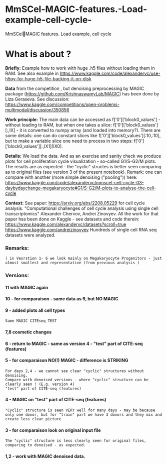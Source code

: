# MmSCel-MAGIC-features.-Load-example-cell-cycle-
MmSCel🧬MAGIC features. Load example, cell cycle 
# What is about ? 

**Briefly:** Example how to work with huge .h5 files without loading them in RAM. 
See also example in https://www.kaggle.com/code/alexandervc/use-h5py-for-huge-h5-file-backing-it-on-disk 

**Data** from the competition , but denoising preprocessing by MAGIC package (https://github.com/KrishnaswamyLab/MAGIC) has been done by Liza Geraseva. See discussion: https://www.kaggle.com/competitions/open-problems-multimodal/discussion/350856

**Work principle:** The main data can be accessed as f['0']['block0_values'] - without loading to RAM, but  when one takes a slice: f['0']['block0_values'][:,IX] - it is converted to numpy array (and loaded into memory?). 
There are some details: one can do constant slices like  f['0']['block0_values'][:10,:10], but to make a  variable slice one need to process in two steps: f['0']['block0_values'][:,IX1][IX0]. 

**Details:** We load the data. And as an exercise and sanity check we produce plots for cell proliferation cycle visualization - so-called G1/S-G2/M plots. The results are as expected - the "cyclic" structes is better seen comparing as to original files (see version 3 of the present notebook). Remark: one can compare with another (more simple denoising ("pooling")) here: https://www.kaggle.com/code/alexandervc/mmscel-cell-cycle-03-daybydaychange-megakaryocyte#G1/S-G2/M-plots-to-analyse-the-cell-cycle

**Context:** See paper: https://arxiv.org/abs/2208.05229 for cell cycle analysis. "Computational challenges of cell cycle analysis using single cell transcriptomics" Alexander Chervov, Andrei Zinovyev. All the work for that paper has been done on Kaggle - see datasets and code therein: https://www.kaggle.com/alexandervc/datasets?scroll=true https://www.kaggle.com/andreizinovyev Hundreds of single cell RNA seq datasets were analyzed.



### Remarks: 
    
    ( in Vesrstion 1- 6 we look mainly on Megakaryocyte Progenitors - just almost smallest and representative (from previous analysis ) 

### Versions:

#### 11 with MAGIC again 

#### 10 - for comparaison - same data as 9, but NO MAGIC 


#### 9 - added plots all cell types
    
    Same MAGIC CITEseq TEST

#### 7,8 cosmetic changes


#### 6 - return to MAGIC - same as version 4 - "test" part of CITE-seq (features)
        

#### 5 - for comparaison  NO(!) MAGIC - difference is STRIKING

    For days 2,4 - we cannot see clear "cyclic" structures without denoising.
    Compare with denoised versions - where "cyclic" structure can be clearly seen ! (E.g. version 4) 
    "test" part of CITE-seq (features)


#### 4 - MAGIC on "test" part of CITE-seq (features)

    "Cyclic" structure is seen VERY well for many days - may be because only one donor, but for "train" part we have 3 donors and they mix and create less clear picture

#### 3 - for comparaison look on original input file

    The "cyclic" structure is less clearly seen for original files, comparing to denoised - as expected. 

#### 1,2 - work with MAGIC denoised data. 

